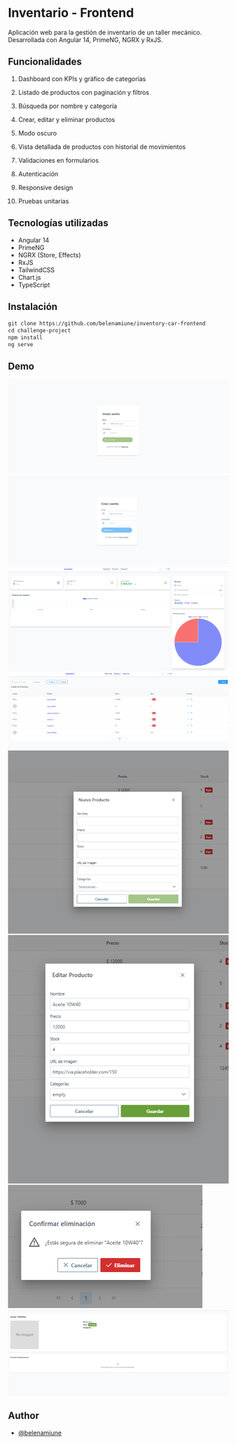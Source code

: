 # Inventario - Frontend
Aplicación web para la gestión de inventario de un taller mecánico. Desarrollada con Angular 14, PrimeNG, NGRX y RxJS.


## Funcionalidades

  1. Dashboard con KPIs y gráfico de categorías

  2. Listado de productos con paginación y filtros

  3. Búsqueda por nombre y categoría

  4. Crear, editar y eliminar productos

  6. Modo oscuro

  7. Vista detallada de productos con historial de movimientos

  8. Validaciones en formularios

  9. Autenticación 

  10. Responsive design

  11. Pruebas unitarias

## Tecnologías utilizadas
- Angular 14
- PrimeNG
- NGRX (Store, Effects)
- RxJS
- TailwindCSS
- Chart.js 
- TypeScript

## Instalación
```
git clone https://github.com/belenamiune/inventory-car-frontend
cd challenge-project
npm install
ng serve
```

## Demo
![Login](imagenes/login.png)
![Registro](imagenes/registro.png)
![Dashboard](imagenes/dashboard.png)
![Listado](imagenes/listado.png)
![Creacion](imagenes/creacion.png)
![Edicion](imagenes/edicion.png)
![Eliminacion](imagenes/eliminacion.png)
![Detalle](imagenes/detalle.png)
 
## Author
- [@belenamiune](https://github.com/belenamiune)

